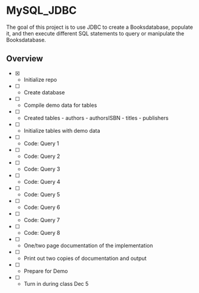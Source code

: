# MySQL_JDBC

The goal of this project is to use JDBC to create a Booksdatabase, populate it, and then execute different SQL statements to query or manipulate the Booksdatabase.

## Overview
- [x] * Initialize repo
- [ ] * Create database
- [ ] * Compile demo data for tables
- [ ] * Created tables
         - authors
         - authorsISBN
         - titles
         - publishers

- [ ] * Initialize tables with demo data 
- [ ] * Code: Query 1 
- [ ] * Code: Query 2 
- [ ] * Code: Query 3 
- [ ] * Code: Query 4 
- [ ] * Code: Query 5 
- [ ] * Code: Query 6 
- [ ] * Code: Query 7 
- [ ] * Code: Query 8 
- [ ] * One/two page documentation of the implementation
- [ ] * Print out two copies of documentation and output
- [ ] * Prepare for Demo
- [ ] * Turn in during class Dec 5

